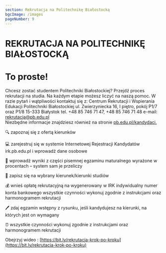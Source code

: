 ```yaml
---
section: Rekrutacja na Politechnikę Białostocką
bgcImage: /images
pageNumber: 9
---
```


# REKRUTACJA NA POLITECHNIKĘ BIAŁOSTOCKĄ

# To proste!

Chcesz zostać studentem Politechniki Białostockiej? Przejdź proces rekrutacji na studia. Na każdym etapie możesz liczyć na naszą pomoc. W razie pytań i wątpliwości kontaktuj się z:
Centrum Rekrutacji i Wspierania Edukacji Politechniki Białostockiej
ul. Zwierzyniecka 16, I piętro, pokój P1/7 oraz P1/8 15-333 Białystok
tel. +48 85 746 71 47, +48 85 746 71 48
e-mail: rekrutacja@pb.edu.pl  
Niezbędne informacje znajdziesz również na stronie
[pb.edu.pl/kandydaci.](https://pb.edu.pl/kandydaci)

🔍 zapoznaj się z ofertą kierunków

💻 zarejestruj się w systemie Internetowej Rejestracji Kandydatów irk.pb.edu.pl i wprowadź dane osobowe

📲 wprowadź wyniki z części pisemnej egzaminu maturalnego wyrażone w procentach – system sam je przeliczy

📝 zapisz się na wybrany kierunek/kierunki studiów

💰 wnieś opłatę rekrutacyjną na wygenerowany w IRK indywidualny numer konta bankowego wszystkie czynności wykonuj zgodnie z instrukcjami oraz harmonogramem rekrutacji

🖊️ zdaj egzamin wstępny z rysunku, jeśli kandydujesz na kierunki, na których jest on wymagany

⏰ wszystkie czynności wykonuj zgodnie z instrukcjami oraz harmonogramem rekrutacji

Obejrzyj wideo :
[https://bit.ly/rekrutacja-krok-po-kroku](https://bit.ly/rekrutacja-krok-po-kroku)
